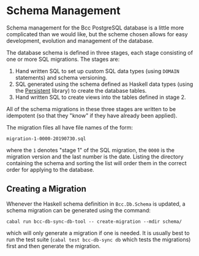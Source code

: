 # Schema Management

Schema management for the Bcc PostgreSQL database is a little more complicated than we would
like, but the scheme chosen allows for easy development, evolution and management of the database.

The database schema is defined in three stages, each stage consisting of one or more SQL migrations.
The stages are:

1. Hand written SQL to set up custom SQL data types (using `DOMAIN` statements) and schema
   versioning.
2. SQL generated using the schema defined as Haskell data types (using the [Persistent][Persistent]
   library) to create the database tables.
3. Hand written SQL to create views into the tables defined in stage 2.

All of the schema migrations in these three stages are written to be idempotent (so that they
"know" if they have already been applied).

The migration files all have file names of the form:
```
migration-1-0000-20190730.sql
```
where the `1` denotes "stage 1" of the SQL migration, the `0000` is the migration version and the
last number is the date. Listing the directory containing the schema and sorting the list will
order them in the correct order for applying to the database.

## Creating a Migration

Whenever the Haskell schema definition in `Bcc.Db.Schema` is updated, a schema migration can
be generated using the command:
```
cabal run bcc-db-sync-db-tool -- create-migration --mdir schema/
```
which will only generate a migration if one is needed. It is usually best to run the test suite
(`cabal test bcc-db-sync db` which tests the migrations) first and then generate the migration.

[Persistent]: https://hackage.haskell.org/package/persistent

